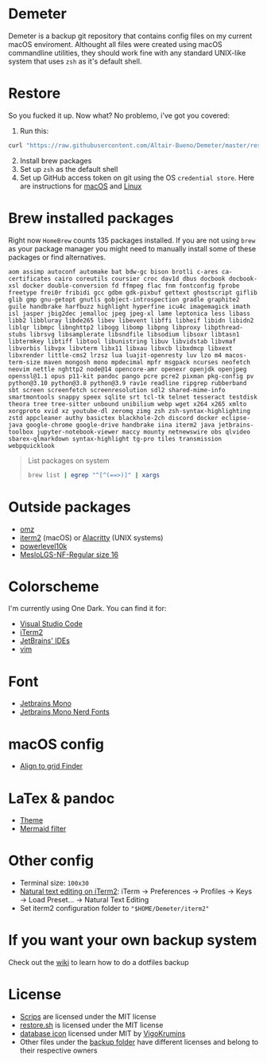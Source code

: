 # Demeter

Demeter is a backup git repository that contains config files on my current
macOS enviroment. Althought all files were created using macOS commandline
utilities, they should work fine with any standard UNIX-like system that uses
`zsh` as it's default shell.

# Restore

So you fucked it up. Now what? No problemo, i've got you covered:

1. Run this:

```bash
curl "https://raw.githubusercontent.com/Altair-Bueno/Demeter/master/restore.sh" | bash
```

2. Install brew packages
3. Set up `zsh` as the default shell
4. Set up GitHub access token on git using the OS `credential store`. Here are
   instructions for
   [macOS](https://gist.github.com/nepsilon/0fd0c779f76d7172f12477ba9d71bb66)
   and
   [Linux](https://stackoverflow.com/questions/5343068/is-there-a-way-to-cache-https-credentials-for-pushing-commits/18362082#18362082)

# Brew installed packages

Right now `HomeBrew` counts 135 packages installed. If you are not using `brew`
as your package manager you might need to manually install some of these
packages or find alternatives.

```brew_packages
aom assimp autoconf automake bat bdw-gc bison brotli c-ares ca-certificates cairo coreutils coursier croc dav1d dbus docbook docbook-xsl docker double-conversion fd ffmpeg flac fnm fontconfig fprobe freetype frei0r fribidi gcc gdbm gdk-pixbuf gettext ghostscript giflib glib gmp gnu-getopt gnutls gobject-introspection gradle graphite2 guile handbrake harfbuzz highlight hyperfine icu4c imagemagick imath isl jasper jbig2dec jemalloc jpeg jpeg-xl lame leptonica less libass libb2 libbluray libde265 libev libevent libffi libheif libidn libidn2 liblqr libmpc libnghttp2 libogg libomp libpng libproxy libpthread-stubs librsvg libsamplerate libsndfile libsodium libsoxr libtasn1 libtermkey libtiff libtool libunistring libuv libvidstab libvmaf libvorbis libvpx libvterm libx11 libxau libxcb libxdmcp libxext libxrender little-cms2 lrzsz lua luajit-openresty luv lzo m4 macos-term-size maven mongosh mono mpdecimal mpfr msgpack ncurses neofetch neovim nettle nghttp2 node@14 opencore-amr openexr openjdk openjpeg openssl@1.1 opus p11-kit pandoc pango pcre pcre2 pixman pkg-config pv python@3.10 python@3.8 python@3.9 rav1e readline ripgrep rubberband sbt screen screenfetch screenresolution sdl2 shared-mime-info smartmontools snappy speex sqlite srt tcl-tk telnet tesseract testdisk theora tree tree-sitter unbound unibilium webp wget x264 x265 xmlto xorgproto xvid xz youtube-dl zeromq zimg zsh zsh-syntax-highlighting zstd appcleaner authy basictex blackhole-2ch discord docker eclipse-java google-chrome google-drive handbrake iina iterm2 java jetbrains-toolbox jupyter-notebook-viewer maccy mounty netnewswire obs qlvideo sbarex-qlmarkdown syntax-highlight tg-pro tiles transmission webpquicklook
```

> List packages on system
>
> ```bash
> brew list | egrep "^[^(==>)]" | xargs
> ```

# Outside packages

- [omz](https://ohmyz.sh/)
- [iterm2](https://iterm2.com/) (macOS) or
  [Alacritty](https://github.com/alacritty/alacritty) (UNIX systems)
- [powerlevel10k](https://github.com/romkatv/powerlevel10k)
- [MesloLGS-NF-Regular size 16](https://github.com/romkatv/powerlevel10k#meslo-nerd-font-patched-for-powerlevel10k)

# Colorscheme

I'm currently using One Dark. You can find it for:

- [Visual Studio Code](https://github.com/one-dark/vscode-one-dark-theme)
- [iTerm2](https://github.com/one-dark/iterm-one-dark-theme)
- [JetBrains' IDEs](https://github.com/one-dark/jetbrains-one-dark-theme)
- [vim](https://github.com/joshdick/onedark.vim/)

# Font

- [Jetbrains Mono](https://www.jetbrains.com/es-es/lp/mono/)
- [Jetbrains Mono Nerd Fonts](https://www.nerdfonts.com/font-downloads)

# macOS config

- [Align to grid Finder](https://apple.stackexchange.com/questions/50508/how-can-i-make-all-folders-in-finder-snap-to-grid)

# LaTex & pandoc

- [Theme](https://github.com/Wandmalfarbe/pandoc-latex-template)
- [Mermaid filter](https://github.com/raghur/mermaid-filter)

# Other config

- Terminal size: `100x30`
- [Natural text editing on iTerm2](https://medium.com/@Clovis_app/configuration-of-a-beautiful-efficient-terminal-and-prompt-on-osx-in-7-minutes-827c29391961):
  iTerm → Preferences → Profiles → Keys → Load Preset… → Natural Text Editing
- Set iterm2 configuration folder to `"$HOME/Demeter/iterm2"`

# If you want your own backup system

Check out the [wiki](https://github.com/Altair-Bueno/Demeter/wiki) to learn how
to do a dotfiles backup

# License

- [Scrips](scripts/) are licensed under the MIT license
- [restore.sh](restore.sh) is licensed under the MIT license
- [database icon](Icon?) licensed under MIT by
  [VigoKrumins](https://github.com/VigoKrumins/folder-icons/)
- Other files under the [backup folder](backup/) have different licenses and
  belong to their respective owners
